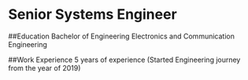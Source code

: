 # Senior Systems Engineer 

##Education
Bachelor of Engineering Electronics and Communication Engineering

##Work Experience
5 years of experience (Started Engineering journey from the year of 2019)
